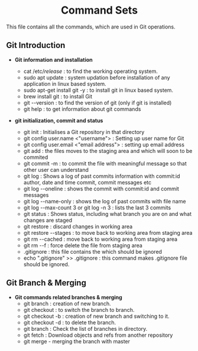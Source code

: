 <h1 align="center"> Command Sets </h1>

This file contains all the commands, which are used in Git operations.

## Git Introduction

+ **Git information and installation** <br />
	* cat /etc/*release* : to find the working operating system.
	* sudo apt update : system updation before installation of any application in linux based system.
	* sudo apt-get install git -y : to install git in linux based system.
	* brew install git : to install Git
	* git --version : to find the version of git (only if git is installed)
	* git help : to get information about git commands
	
+ **git initialization, commit and status** <br />
	* git init : Initialises a Git repository in that directory
	* git config user.name <"username"> : Setting up user name for Git 
	* git config user.email <"email address"> : setting up email address 
	* git add <file name> : the files moves to the staging area and which will soon to be commited
	* git commit -m <message> : to commit the file with meaningful message so that other user can understand 
	* git log : Shows a log of past commits information with commit:id author, date and time commit, commit messages etc 
	* git log --oneline : shows the commit with commit:id and commit messages
	* git log --name-only :  shows the log  of past commits with file name 
	* git log --max-count 3 or git log -n 3 : lists the last 3 commits 
	* git status : Shows status, including what branch you are on and what changes are staged 
	* git restore <file name> : discard changes in working area
	* git restore --stages <file name> : to move back to working area from staging area 
	* git rm --cached <file name> :  move back to working area from staging area 
	* git rm --f <file name> : force delete the file from staging area 
	* .gitignore  : this file contains the <file name> which should be ignored
	* echo ".gitignore" >> .gitignore : this command makes .gitignore file should be ignored.

## Git Branch & Merging

+ **Git commands related branches & merging** <br />
	* git branch <branch name> : creation of new branch.
	* git checkout <branch name> : to switch the branch to branch.
	* git checkout -b <branch name> : creation of new branch and switching to it.
	* git checkout -d <branch name> : to delete the branch.
	* git branch : Check the list of branches in directory.
	* git fetch : Download objects and refs from another repository
	* git merge <branch name> - merging the branch with master


